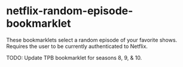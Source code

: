 # netflix-random-episode-bookmarklet

These bookmarklets select a random episode of your favorite shows. Requires the user to be currently authenticated to Netflix.

TODO: Update TPB bookmarklet for seasons 8, 9, & 10.
